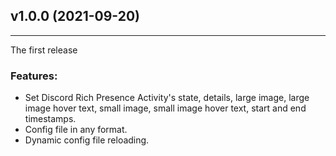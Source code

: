 ## v1.0.0 (2021-09-20)
---
The first release
### Features:
* Set Discord Rich Presence Activity's state, details, large image, large image hover text, small image, small image hover text, start and end timestamps.
* Config file in any format.
* Dynamic config file reloading.